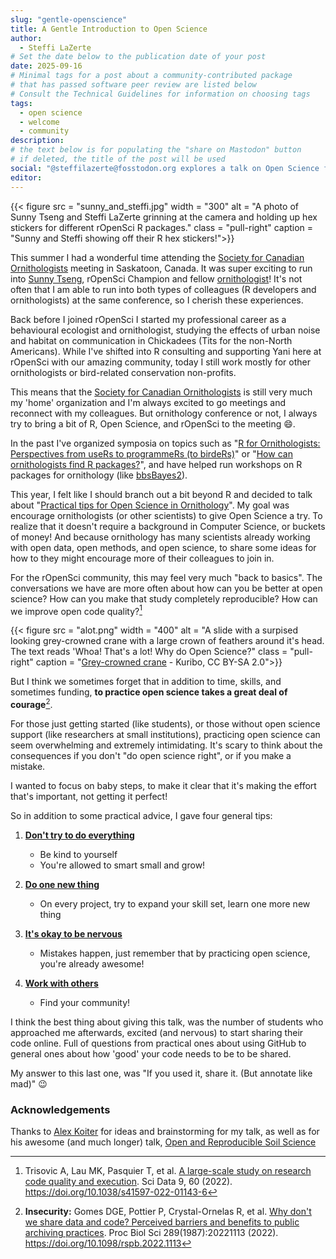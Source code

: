 ```yaml
---
slug: "gentle-openscience"
title: A Gentle Introduction to Open Science
author:
  - Steffi LaZerte
# Set the date below to the publication date of your post
date: 2025-09-16
# Minimal tags for a post about a community-contributed package 
# that has passed software peer review are listed below
# Consult the Technical Guidelines for information on choosing tags
tags:
  - open science
  - welcome
  - community
description:
# the text below is for populating the "share on Mastodon" button
# if deleted, the title of the post will be used
social: "@steffilazerte@fosstodon.org explores a talk on Open Science for Ornithologists, a gentle introduction to Open Science."
editor:
---
```


<!--In addition to supporting our wonderful community manager, Yani, with her amazing work ensuring the rOpenSci community is fun, productive and welcoming (join me at [Coworking](/coworking)!), nowadays I spend most of my time working on R-related projects for Canadian scientists across different sectors in Canada.-->
{{< figure src = "sunny_and_steffi.jpg" width = "300" alt = "A photo of Sunny Tseng and Steffi LaZerte grinning at the camera and holding up hex stickers for different rOpenSci R packages." class = "pull-right" caption = "Sunny and Steffi showing off their R hex stickers!">}}

This summer I had a wonderful time attending the [Society for Canadian Ornithologists](https://www.sco-soc.ca/) meeting in Saskatoon, Canada. 
It was super exciting to run into [Sunny Tseng](/author/yi-chin-sunny-tseng/), rOpenSci Champion and fellow [ornithologist](https://en.wikipedia.org/wiki/Ornithology)! It's not often that I am able to run into both types of colleagues (R developers and ornithologists) at the same conference, so I cherish these experiences.

Back before I joined rOpenSci I started my professional career as a behavioural ecologist and ornithologist, studying the effects of urban noise and habitat on communication in Chickadees (Tits for the non-North Americans). 
While I've shifted into R consulting and supporting Yani here at rOpenSci with our amazing community, today I still work mostly for other ornithologists or bird-related conservation non-profits. 

This means that the [Society for Canadian Ornithologists](https://www.sco-soc.ca/) is still very much my 'home' organization and I'm always excited to go meetings and reconnect with my colleagues.
But ornithology conference or not, I always try to bring a bit of R, Open Science, and rOpenSci to the meeting 😄.

In the past I've organized symposia on topics such as "[R for Ornithologists: Perspectives from useRs to programmeRs (to birdeRs)](https://github.com/steffilazerte/Presentations/tree/master/2019-08%20SOC%20-%20R%20Symposium#readme)" or "[How can ornithologists find R packages?](https://github.com/steffilazerte/Presentations/tree/master/2021-08%20AOS%7CSOC%20-%20R%20Symposium#readme)", and have helped run workshops on R packages for ornithology (like [bbsBayes2](https://github.com/bbsBayes/bbsBayes2)).

This year, I felt like I should branch out a bit beyond R and decided to talk about "[Practical tips for Open Science in Ornithology](https://github.com/steffilazerte/Presentations/tree/master/2025-08-Open-Science#readme)". 
My goal was encourage ornithologists (or other scientists) to give Open Science a try. 
To realize that it doesn't require a background in Computer Science, or buckets of money!
And because ornithology has many scientists already working with open data, open methods, and open science, 
to share some ideas for how to they might encourage more of their colleagues to join in. 

For the rOpenSci community, this may feel very much "back to basics". 
The conversations we have are more often about how can you be better at open science?
How can you make that study completely reproducible?
How can we improve open code quality?[^1]

[^1]: Trisovic A, Lau MK, Pasquier T, et al. [A large-scale study on research code quality and execution](https://www.nature.com/articles/s41597-022-01143-6). Sci Data 9, 60 (2022). https://doi.org/10.1038/s41597-022-01143-6

{{< figure src = "alot.png" width = "400" alt = "A slide with a surpised looking grey-crowned crane with a large crown of feathers around it's head. The text reads 'Whoa! That's a lot! Why do Open Science?" class = "pull-right" caption = "[Grey-crowned crane](https://upload.wikimedia.org/wikipedia/commons/1/1c/Grey_Crowned_Crane_2.jpg) - Kuribo, CC BY-SA 2.0">}}

But I think we sometimes forget that in addition to time, skills, and sometimes funding, 
**to practice open science takes a great deal of courage**[^2].

[^2]: **Insecurity:** Gomes DGE, Pottier P, Crystal-Ornelas R, et al. [Why don't we share data and code? Perceived barriers and benefits to public archiving practices](https://pmc.ncbi.nlm.nih.gov/articles/PMC9682438/). Proc Biol Sci 289(1987):20221113 (2022). https://doi.org/10.1098/rspb.2022.1113

For those just getting started (like students), or those without open science support (like researchers at small institutions), 
practicing open science can seem overwhelming and extremely intimidating.
It's scary to think about the consequences if you don't "do open science right", 
or if you make a mistake. 

I wanted to focus on baby steps, to make it clear that it's making the effort that's important, not getting it perfect!

So in addition to some practical advice, I gave four general tips:

1. **[Don't try to do everything](https://steffilazerte.ca/Presentations/2025-08-Open-Science/index.html#/tip-1-dont-try-to-do-everything)**
    - Be kind to yourself
    - You're allowed to smart small and grow!

2. **[Do one new thing](https://steffilazerte.ca/Presentations/2025-08-Open-Science/index.html#/tip-2-do-one-new-thing)**
    - On every project, try to expand your skill set, learn one more new thing

3. **[It's okay to be nervous](https://steffilazerte.ca/Presentations/2025-08-Open-Science/index.html#/tip-3-its-okay-to-be-nervous)**
    - Mistakes happen, just remember that by practicing open science, you're already awesome!

4. **[Work with others](https://steffilazerte.ca/Presentations/2025-08-Open-Science/index.html#/tip-4-work-with-others)**
    - Find your community!
    
I think the best thing about giving this talk, was the number of students who approached me afterwards, 
excited (and nervous) to start sharing their code online. Full of questions from practical ones about using GitHub to general ones about how 'good' your code needs to be to be shared.

My answer to this last one, was "If you used it, share it. (But annotate like mad)" 😉

### Acknowledgements

Thanks to [Alex Koiter](/author/alex-koiter) for ideas and brainstorming for my talk, as well as for his awesome (and much longer) talk, [Open and Reproducible Soil Science](https://alexkoiter.ca/presentations/UM_Soil_Science_2023/Open_reproducible_science.html)



